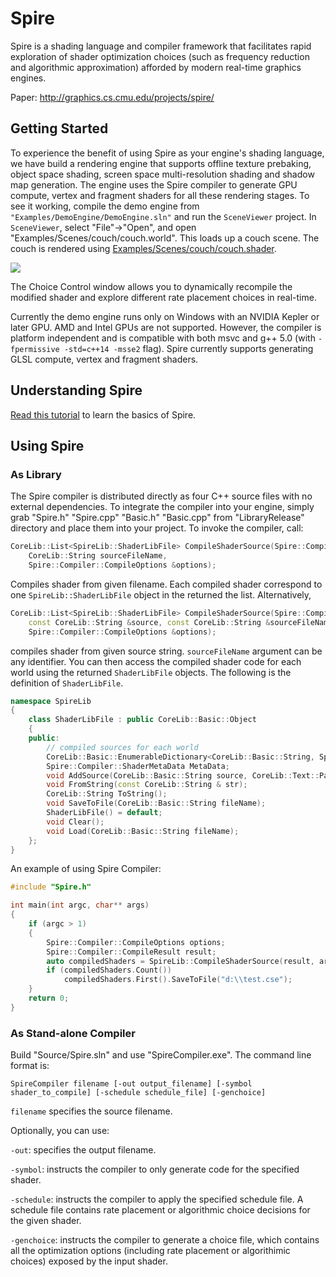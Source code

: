 # Spire
Spire is a shading language and compiler framework that facilitates rapid exploration of shader optimization choices (such as frequency reduction and algorithmic approximation) afforded by modern real-time graphics engines.

Paper: http://graphics.cs.cmu.edu/projects/spire/

## Getting Started
To experience the benefit of using Spire as your engine's shading language, we have build a rendering engine that supports offline  texture prebaking, object space shading, screen space multi-resolution shading and shadow map generation. The engine uses the Spire compiler to generate GPU compute, vertex and fragment shaders for all these rendering stages. To see it working, compile the demo engine from `"Examples/DemoEngine/DemoEngine.sln"` and run the `SceneViewer` project. In `SceneViewer`, select "File"->"Open", and open "Examples/Scenes/couch/couch.world". This loads up a couch scene. The couch is rendered using [Examples/Scenes/couch/couch.shader](https://github.com/csyonghe/Spire/blob/master/Examples/Scenes/couch/couch.shader).

![](https://github.com/csyonghe/Spire/blob/master/Docs/sceneViewer.jpg)

The Choice Control window allows you to dynamically recompile the modified shader and explore different rate placement choices in real-time.

Currently the demo engine runs only on Windows with an NVIDIA Kepler or later GPU. AMD and Intel GPUs are not supported. 
However, the compiler is platform independent and is compatible with both msvc and g++ 5.0 (with `-fpermissive -std=c++14 -msse2` flag). Spire currently supports generating GLSL compute, vertex and fragment shaders. 

## Understanding Spire
<a href="https://github.com/csyonghe/Spire/blob/master/Docs/tutorial1">Read this tutorial</a> to learn the basics of Spire.

## Using Spire
### As Library
The Spire compiler is distributed directly as four C++ source files with no external dependencies. To integrate the compiler into your engine, simply grab "Spire.h" "Spire.cpp" "Basic.h" "Basic.cpp" from "LibraryRelease" directory and place them into your project.
To invoke the compiler, call:
```c++
CoreLib::List<SpireLib::ShaderLibFile> CompileShaderSource(Spire::Compiler::CompileResult & result,
	CoreLib::String sourceFileName,
	Spire::Compiler::CompileOptions &options);
```
Compiles shader from given filename. Each compiled shader correspond to one `SpireLib::ShaderLibFile` object in the returned the list.
Alternatively,
```c++
CoreLib::List<SpireLib::ShaderLibFile> CompileShaderSource(Spire::Compiler::CompileResult & result,
	const CoreLib::String &source, const CoreLib::String &sourceFileName,
	Spire::Compiler::CompileOptions &options);
```
compiles shader from given source string. `sourceFileName` argument can be any identifier.
You can then access the compiled shader code for each world using the returned `ShaderLibFile` objects. The following is the definition of `ShaderLibFile`.
```c++
namespace SpireLib
{
	class ShaderLibFile : public CoreLib::Basic::Object
	{
	public:
		// compiled sources for each world
		CoreLib::Basic::EnumerableDictionary<CoreLib::Basic::String, Spire::Compiler::CompiledShaderSource> Sources; 
		Spire::Compiler::ShaderMetaData MetaData;
		void AddSource(CoreLib::Basic::String source, CoreLib::Text::Parser & parser);
		void FromString(const CoreLib::String & str);
		CoreLib::String ToString();
		void SaveToFile(CoreLib::Basic::String fileName);
		ShaderLibFile() = default;
		void Clear();
		void Load(CoreLib::Basic::String fileName);
	};
}
```
An example of using Spire Compiler:
```c++
#include "Spire.h"

int main(int argc, char** args)
{
	if (argc > 1)
	{
		Spire::Compiler::CompileOptions options;
		Spire::Compiler::CompileResult result;
		auto compiledShaders = SpireLib::CompileShaderSource(result, args[1], options);
		if (compiledShaders.Count())
			compiledShaders.First().SaveToFile("d:\\test.cse");
	}
    return 0;
}
```
### As Stand-alone Compiler
Build "Source/Spire.sln" and use "SpireCompiler.exe". The command line format is:
```
SpireCompiler filename [-out output_filename] [-symbol shader_to_compile] [-schedule schedule_file] [-genchoice]
```
`filename` specifies the source filename.

Optionally, you can use:

`-out`: specifies the output filename.

`-symbol`: instructs the compiler to only generate code for the specified shader.

`-schedule`: instructs the compiler to apply the specified schedule file. A schedule file contains rate placement or algorithmic choice decisions for the given shader.

`-genchoice`: instructs the compiler to generate a choice file, which contains all the optimization options (including rate placement or algorithimic choices) exposed by the input shader.
